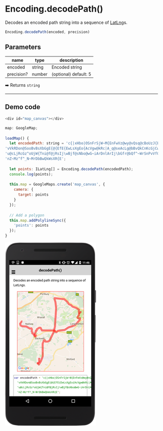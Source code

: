 # Encoding.decodePath()

Decodes an encoded path string into a sequence of [LatLng](../latlng/README.md)s.

```typescript
Encoding.decodePath(encoded, precision)
```

## Parameters

name           | type     | description
---------------|----------|---------------------------------------
encoded        | string   | Encoded string
precision?     | number   | (optional) default: 5

:arrow_right: Returns `string`

------------------------------------------------------------------

## Demo code

```js
<div id="map_canvas"></div>
```

```js
map: GoogleMap;

loadMap() {
  let encodedPath: string = 'c{|xHbo|OSnFrSjW~M{EnFwVz@wy@vQsq@cBoUzJ{EzObBrIcLfE~C~H{Y~C~CfOgY{EjM{EgTcLzTsSwQcGf@IoKgJSkMsb@RkR' +
'vVkRDon@SooBvBsXbGgE{@{EfE{EwLsXgEo{AcVgw@kRc|A_q@seAcLg@bBvQkCnKcGjCwQsSkM?cL{YjHrS{J~HgOwBgOjf@{Jj' +
'u@cLjRcGz^oUjW{Tni@f@jRsIj\wBjf@sNbo@wG~iArDnlArIj\bGfr@bQf^~WrSnPvVfOjHnURzc@cQbQzc@nUrtAbBfYkC~M~H' +
'nZ~Mz^f^_N~MrDbBwQkWsXR{E';

  let points: ILatLng[] = Encoding.decodePath(encodedPath);
  console.log(points);

  this.map = GoogleMaps.create('map_canvas', {
    camera: {
      target: points
    }
  });

  // Add a polygon
  this.map.addPolylineSync({
    'points': points
  });
}
```

![](image.png)
